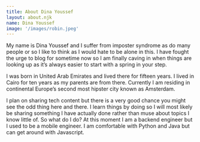 ```yaml
---
title: About Dina Youssef
layout: about.njk
name: Dina Youssef
image: '/images/robin.jpeg'
---
```


My name is Dina Youssef and I suffer from imposter syndrome as do many people or so I like to think as I would hate to be alone in this. I have fought the urge to blog for sometime now so I am finally caving in when things are looking up as it’s always easier to start with a spring in your step.

I was born in United Arab Emirates and lived there for fifteen years. I lived in Cairo for ten years as my parents are from there. Currently I am residing in continental Europe’s second most hipster city known as Amsterdam.

I plan on sharing tech content but there is a very good chance you might see the odd thing here and there. I learn things by doing so I will most likely be sharing something I have actually done rather than muse about topics I know little of. So what do I do? At this moment I am a backend engineer but I used to be a mobile engineer. I am comfortable with Python and Java but can get around with Javascript.